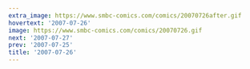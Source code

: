 ```yaml
---
extra_image: https://www.smbc-comics.com/comics/20070726after.gif
hovertext: '2007-07-26'
image: https://www.smbc-comics.com/comics/20070726.gif
next: '2007-07-27'
prev: '2007-07-25'
title: '2007-07-26'
---
```


